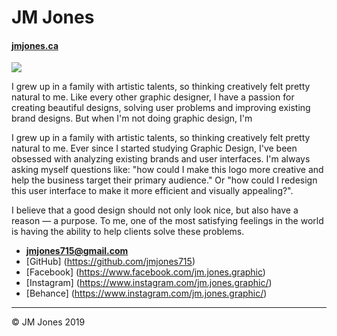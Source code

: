 # JM Jones

#### [ jmjones.ca](https://jmjones.ca/)

![](photo.jpg)

I grew up in a family with artistic talents, so thinking creatively felt pretty natural to me. Like every other graphic designer, I have a passion for creating beautiful designs, solving user problems and improving existing brand designs. But when I'm not doing graphic design, I'm

I grew up in a family with artistic talents, so thinking creatively felt pretty natural to me. Ever since I started studying Graphic Design, I've been obsessed with analyzing existing brands and user interfaces. I'm always asking myself questions like: "how could I make this logo more creative and help the business target their primary audience." Or "how could I redesign this user interface to make it more efficient and visually appealing?".

I believe that a good design should not only look nice, but also have a reason — a purpose. To me, one of the most satisfying feelings in the world is having the ability to help clients solve these problems.

- **[jmjones715@gmail.com](mailto:jmjones715@gmail.com)**
- [GitHub] (https://github.com/jmjones715)
- [Facebook] (https://www.facebook.com/jm.jones.graphic)
- [Instagram] (https://www.instagram.com/jm.jones.graphic/)
- [Behance] (https://www.instagram.com/jm.jones.graphic/)

---

© JM Jones 2019
